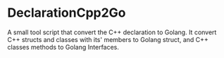 # DeclarationCpp2Go
A small tool script that convert the C++ declaration to Golang. It convert C++ structs and classes with its' members to Golang struct, and C++ classes methods to Golang Interfaces.

